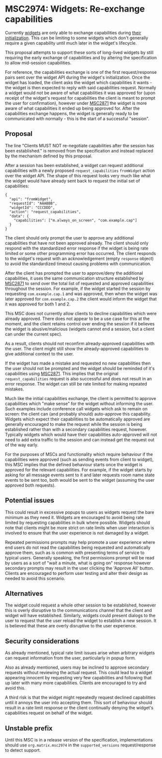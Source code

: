 # MSC2974: Widgets: Re-exchange capabilities

Currently [widgets](https://github.com/matrix-org/matrix-doc/pull/2764) are only able to exchange
capabilities during [their initialization](https://github.com/matrix-org/matrix-doc/pull/2764/files#diff-30e79df7a74998ad207dd3894a975fed94daea20a3a955fd11ade7cf7c96b9f0R366-R371).
This can be limiting to some widgets which don't generally require a given capability until much
later in the widget's lifecycle.

This proposal attempts to support these sorts of long-lived widgets by still requiring the early
exchange of capabilities and by altering the specification to allow mid-session capabilities.

For reference, the capabilities exchange is one of the first request/response pairs sent over the
widget API during the widget's initialization. Once the widget has loaded, the client asks the
widget which capabilities it wants - the widget is then expected to reply with said capabilities
request. Normally a widget would not be aware of what capabilities it was approved for (upon
receipt of the widget's request for capabilities the client is meant to prompt the user for
confirmation), however under [MSC2871](https://github.com/matrix-org/matrix-doc/pull/2871) the
widget is more aware of what capabilities it ended up being approved for. After the capabilities
exchange happens, the widget is generally ready to be communicated with normally - this is the
start of a successful "session".

## Proposal

The line "Clients MUST NOT re-negotiate capabilities after the session has been established." is
removed from the specification and instead replaced by the mechanism defined by this proposal.

After a session has been established, a widget can request additional capabilities with a newly
proposed `request_capabilities` `fromWidget` action over the widget API. The shape of this request
looks very much like what the widget would have already sent back to request the initial set of
capabilities:

```json5
{
  "api": "fromWidget",
  "requestId": "AAABBB",
  "widgetId": "CCCDDD",
  "action": "request_capabilities",
  "data": {
    "capabilities": ["m.always_on_screen", "com.example.cap"]
  }
}
```

The client should only prompt the user to approve any additional capabilities that have not been
approved already. The client should only respond with the standardized error response if the widget
is being rate limited or some other programming error has occurred. The client responds to the
widget's request with an acknowledgement (empty `response` object) to avoid the standardized timeout
causing problems with communication.

After the client has prompted the user to approve/deny the additional capabilities, it uses the same
communication structure established by [MSC2871](https://github.com/matrix-org/matrix-doc/pull/2871)
to send over the total list of requested and approved capabilities throughout the session. For example,
if the widget started the session by requesting `com.example.cap.1` and was approved, then when the
widget was later approved for `com.example.cap.2` the client would inform the widget that it was
approved for both 1 and 2.

This MSC does not currently allow clients to decline capabilities which were already approved. There
does not appear to be a use case for this at the moment, and the client retains control over ending
the session if it believes the widget is abusive/malicious (widgets cannot end a session, but a client
can under the current spec).

As a result, clients should not reconfirm already-approved capabilities with the user. The client
might still show the already-approved capabilities to give additional context to the user.

If the widget has made a mistake and requested no new capabilities then the user should not be prompted
and the widget should be reminded of it's capabilities using [MSC2871](https://github.com/matrix-org/matrix-doc/pull/2871).
This implies that the original `request_capabilities` request is also successful and does not result in
an error response. The widget can still be rate limited for making repeated mistakes.

Much like the initial capabilities exchange, the client is permitted to approve capabilities which
"make sense" for the widget without informing the user. Such examples include conference call widgets
which ask to remain on screen: the client can (and probably should) auto-approve this capability.
Widgets which expect their capabilities to be automatically approved are generally encouraged to make
the request while the session is being established rather than with a secondary capabilities request,
however. Typically widgets which would have their capabilities auto-approved will not need to add
extra traffic to the session and can instead get the request out of the way early.

For the purposes of MSCs and functionality which require behaviour if the capabilities were approved
(such as sending events from client to widget), this MSC implies that the defined behaviour starts
once the widget is approved for the relevant capabilities. For example, if the widget starts by asking
for all message events sent to it and later requests room name state events to be sent too, both
would be sent to the widget (assuming the user approved both requests).

## Potential issues

This could result in excessive popups to users as widgets request the bare minimum as they need it.
Widgets are encouraged to avoid being rate limited by requesting capabilities in bulk where possible.
Widgets should note that clients might be more strict on rate limits when user interaction is involved
to ensure that the user experience is not damaged by a widget.

Repeated permissions prompts may help promote a user experience where end users do not read the
capabilities being requested and automatically approve them, such as is common with presenting terms of
service to typical users. Generally speaking, the first permissions prompt will be read by users as
a sort of "wait a minute, what is going on" response however secondary prompts may result in the user
clicking the 'Approve All' button. Clients are encouraged to perform user testing and alter their
design as needed to avoid this scenario.

## Alternatives

The widget could request a whole other session to be established, however this is overly disruptive
to the communications channel that the client and widget will have established. Similarly, widgets
could present dialogs to the user to request that the user reload the widget to establish a new
session. It is believed that these are overly disruptive to the user experience.

## Security considerations

As already mentioned, typical rate limit issues arise when arbitrary widgets can request information
from the user, particularly in popup form.

Also as already mentioned, users may be inclined to approve secondary requests without reviewing the
actual request. This could lead to a widget appearing innocent by requesting very few capabilities and
following that up later with many more capabilities. Clients are encouraged to try and avoid this.

A third risk is that the widget might repeatedly request declined capabilities until it annoys the
user into accepting them. This sort of behaviour should result in a rate limit response or the client
continually denying the widget's capabilities request on behalf of the widget.

## Unstable prefix

Until this MSC is in a release version of the specification, implementations should use `org.matrix.msc2974`
in the `supported_versions` request/response to detect support.
